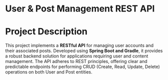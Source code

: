 # User & Post Management REST API
# Project Description
This project implements a **RESTful API** for managing user accounts and their associated posts. Developed using **Spring Boot and Gradle**, it provides a robust backend solution for applications requiring user and content management. The API adheres to REST principles, offering clear and predictable endpoints for performing CRUD (Create, Read, Update, Delete) operations on both User and Post entities.
